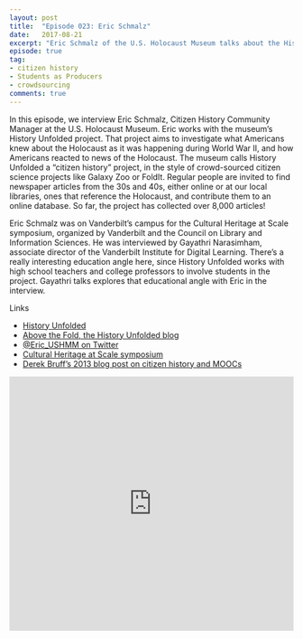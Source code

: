 ```yaml
---
layout: post
title:  "Episode 023: Eric Schmalz"
date:   2017-08-21
excerpt: "Eric Schmalz of the U.S. Holocaust Museum talks about the History Unfolded citizen history project."
episode: true
tag:
- citizen history
- Students as Producers
- crowdsourcing
comments: true
---
```


In this episode, we interview Eric Schmalz, Citizen History Community Manager at the U.S. Holocaust Museum. Eric works with the museum’s History Unfolded project. That project aims to investigate what Americans knew about the Holocaust as it was happening during World War II, and how Americans reacted to news of the Holocaust. The museum calls History Unfolded a “citizen history” project, in the style of crowd-sourced citizen science projects like Galaxy Zoo or FoldIt. Regular people are invited to find newspaper articles from the 30s and 40s, either online or at our local libraries, ones that reference the Holocaust, and contribute them to an online database. So far, the project has collected over 8,000 articles!

Eric Schmalz was on Vanderbilt’s campus for the Cultural Heritage at Scale symposium, organized by Vanderbilt and the Council on Library and Information Sciences. He was interviewed by Gayathri Narasimham, associate director of the Vanderbilt Institute for Digital Learning. There’s a really interesting education angle here, since History Unfolded works with high school teachers and college professors to involve students in the project. Gayathri talks explores that educational angle with Eric in the interview. 

Links
<ul>
<li><a href="https://newspapers.ushmm.org/">History Unfolded</a></li>
<li><a href="https://newspapers.ushmm.org/blog/">Above the Fold, the History Unfolded blog</a></li>
<li><a href="http://twitter.com/eric_ushmm">@Eric_USHMM on Twitter</a></li>
<li><a href="http://heritage-at-scale.info/">Cultural Heritage at Scale symposium</a></li>
<li><a href="http://derekbruff.org/?p=2579">Derek Bruff’s 2013 blog post on citizen history and MOOCs</a></li>
</ul>

<iframe width="100%" height="450" scrolling="no" frameborder="no" src="https://w.soundcloud.com/player/?url=https%3A//api.soundcloud.com/tracks/338461607%3Fsecret_token%3Ds-fZZrM&amp;color=ff5500&amp;auto_play=false&amp;hide_related=false&amp;show_comments=true&amp;show_user=true&amp;show_reposts=false&amp;visual=true"></iframe>
